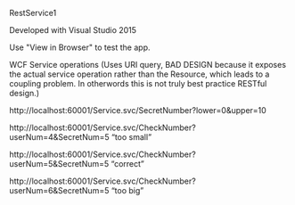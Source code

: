 RestService1

Developed with Visual Studio 2015

Use "View in Browser" to test the app.

WCF Service operations (Uses URI query, BAD DESIGN because it exposes the actual service operation rather than the Resource, which leads to a coupling problem. In otherwords this is not truly best practice RESTful design.)

http://localhost:60001/Service.svc/SecretNumber?lower=0&upper=10

http://localhost:60001/Service.svc/CheckNumber?userNum=4&SecretNum=5
“too small”

http://localhost:60001/Service.svc/CheckNumber?userNum=5&SecretNum=5
“correct”

http://localhost:60001/Service.svc/CheckNumber?userNum=6&SecretNum=5
“too big”
